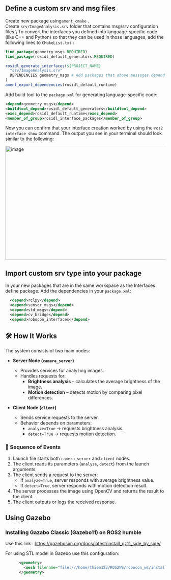 ## Define a custom srv and msg files 

Create new package using```ament_cmake``` .\
Create ```srv/ImageAnalysis.srv``` folder that contains msg/srv configuration files.\ 
To convert the interfaces you defined into language-specific code (like C++ and Python) so that they can be used in those languages, add the following lines to ```CMakeList.txt``` :
```cmake 
find_package(geometry_msgs REQUIRED)
find_package(rosidl_default_generators REQUIRED)

rosidl_generate_interfaces(${PROJECT_NAME}
  "srv/ImageAnalysis.srv"
  DEPENDENCIES geometry_msgs # Add packages that above messages depend on
)
ament_export_dependencies(rosidl_default_runtime)
```
Add build tool to the ``package.xml`` for generating language-specific code:
```xml
<depend>geometry_msgs</depend>
<buildtool_depend>rosidl_default_generators</buildtool_depend>
<exec_depend>rosidl_default_runtime</exec_depend>
<member_of_group>rosidl_interface_packages</member_of_group>
```
Now you can confirm that your interface creation worked by using the `ros2 interface show` command. The output you see in your terminal should look similar to the following:

<img width="1687" height="356" alt="image" src="https://github.com/user-attachments/assets/3d552796-f61a-4b1d-ad53-c0a6ee65d458" />

## Import custom srv type into your package

In your new packages that are in the same workspace as the Interfaces define package. Add the dependencies in your `package.xml`:
```xml
  <depend>rclpy</depend>
  <depend>sensor_msgs</depend>
  <depend>std_msgs</depend>
  <depend>cv_bridge</depend>
  <depend>robocon_interfaces</depend>
```

## 🛠 How It Works

The system consists of two main nodes:

- **Server Node (`camera_server`)**
  - Provides services for analyzing images.
  - Handles requests for:
    - **Brightness analysis** – calculates the average brightness of the image.
    - **Motion detection** – detects motion by comparing pixel differences.

- **Client Node (`client`)**
  - Sends service requests to the server.
  - Behavior depends on parameters:
    - `analyze=True` → requests brightness analysis.
    - `detect=True` → requests motion detection.

### 🔄 Sequence of Events

1. Launch file starts both `camera_server` and `client` nodes.  
2. The client reads its parameters (`analyze`, `detect`) from the launch arguments.  
3. The client sends a request to the server:  
   - If `analyze=True`, server responds with average brightness value.  
   - If `detect=True`, server responds with motion detection result.  
4. The server processes the image using OpenCV and returns the result to the client.  
5. The client outputs or logs the received response.


## Using Gazebo

### Installing Gazabo Classic (Gazebo11) on ROS2 humble

Use this link :   https://gazebosim.org/docs/latest/install_gz11_side_by_side/
 
 For using STL model in Gazebo use this configuration:
```xml
      <geometry>
        <mesh filename="file:///home/thien123/ROS2WS/robocon_ws/install/robot_description/share/robot_description/mesh/sensors/lds.stl" scale="0.001 0.001 0.001"/>
      </geometry>
```
